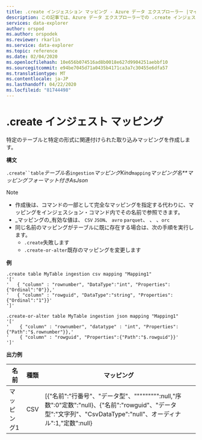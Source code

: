 ```yaml
---
title: .create インジェスション マッピング - Azure データ エクスプローラー |マイクロソフトドキュメント
description: この記事では、Azure データ エクスプローラーでの .create インジェスション マッピングについて説明します。
services: data-explorer
author: orspod
ms.author: orspodek
ms.reviewer: rkarlin
ms.service: data-explorer
ms.topic: reference
ms.date: 02/04/2020
ms.openlocfilehash: 10e656b074516ad8b0018e627d9904251aebbf10
ms.sourcegitcommit: e94be7045d71a0435b4171ca3a7c30455e6dfa57
ms.translationtype: MT
ms.contentlocale: ja-JP
ms.lasthandoff: 04/22/2020
ms.locfileid: "81744498"
---
```

# <a name="create-ingestion-mapping"></a>.create インジェスト マッピング

特定のテーブルと特定の形式に関連付けられた取り込みマッピングを作成します。

**構文**

`.create``table`*テーブル名*`ingestion`*マッピングKind*`mapping`*マッピング名**マッピングフォーマット付きAsJson*

> [!NOTE]
> * 作成後は、コマンドの一部として完全なマッピングを指定する代わりに、マッピングをインジェスション・コマンド内でその名前で参照できます。
> * _マッピングの_有効な値は、 `CSV` `JSON`、 `avro` `parquet`、 、 、`orc`
> * 同じ名前のマッピングがテーブルに既に存在する場合は、次の手順を実行します。
>    * `.create`失敗します
>    * `.create-or-alter`既存のマッピングを変更します
 
**例** 
 
```kusto
.create table MyTable ingestion csv mapping "Mapping1"
'['
'   { "column" : "rownumber", "DataType":"int", "Properties":{"Ordinal":"0"}},'
'   { "column" : "rowguid", "DataType":"string", "Properties":{"Ordinal":"1"}}'
']'

.create-or-alter table MyTable ingestion json mapping "Mapping1"
'['
'    { "column" : "rownumber", "datatype" : "int", "Properties":{"Path":"$.rownumber"}},'
'    { "column" : "rowguid", "Properties":{"Path":"$.rowguid"}}'
']'
```

**出力例**

| 名前     | 種類 | マッピング                                                                                                                                                                          |
|----------|------|----------------------------------------------------------------------------------------------------------------------------------------------------------------------------------|
| マッピング1 | CSV  | [{"名前":"行番号"、"データ型"、""""""""":null,"序数":0"定数":"null}、{"名前":"rowguid"、"データ型":"文字列"、"CsvDataType":"null"、オーディナル":1,"定数":null} |

